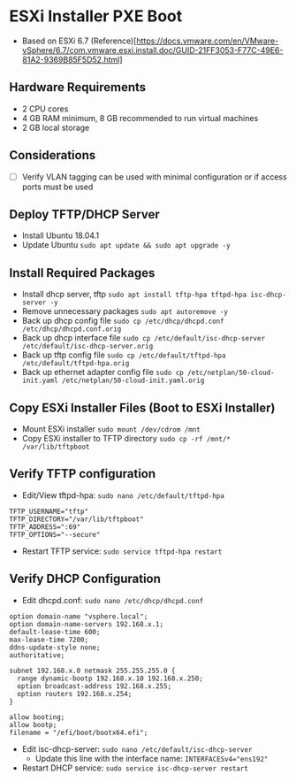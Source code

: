 # ESXi Installer PXE Boot
* Based on ESXi 6.7 (Reference)[https://docs.vmware.com/en/VMware-vSphere/6.7/com.vmware.esxi.install.doc/GUID-21FF3053-F77C-49E6-81A2-9369B85F5D52.html]


## Hardware Requirements
* 2 CPU cores
* 4 GB RAM minimum, 8 GB recommended to run virtual machines
* 2 GB local storage


## Considerations
- [ ] Verify VLAN tagging can be used with minimal configuration or if access ports must be used


## Deploy TFTP/DHCP Server
* Install Ubuntu 18.04.1
* Update Ubuntu `sudo apt update && sudo apt upgrade -y`


## Install Required Packages
* Install dhcp server, tftp `sudo apt install tftp-hpa tftpd-hpa isc-dhcp-server -y`
* Remove unnecessary packages `sudo apt autoremove -y`
* Back up dhcp config file `sudo cp /etc/dhcp/dhcpd.conf /etc/dhcp/dhcpd.conf.orig`
* Back up dhcp interface file `sudo cp /etc/default/isc-dhcp-server /etc/default/isc-dhcp-server.orig`
* Back up tftp config file `sudo cp /etc/default/tftpd-hpa /etc/default/tftpd-hpa.orig`
* Back up ethernet adapter config file `sudo cp /etc/netplan/50-cloud-init.yaml /etc/netplan/50-cloud-init.yaml.orig`


## Copy ESXi Installer Files (Boot to ESXi Installer)
* Mount ESXi installer `sudo mount /dev/cdrom /mnt`
* Copy ESXi installer to TFTP directory `sudo cp -rf /mnt/* /var/lib/tftpboot`


## Verify TFTP configuration
* Edit/View tftpd-hpa: `sudo nano /etc/default/tftpd-hpa`
```
TFTP_USERNAME="tftp"
TFTP_DIRECTORY="/var/lib/tftpboot"
TFTP_ADDRESS=":69"
TFTP_OPTIONS="--secure"
```

* Restart TFTP service: `sudo service tftpd-hpa restart`

## Verify DHCP Configuration
* Edit dhcpd.conf: `sudo nano /etc/dhcp/dhcpd.conf`
```
option domain-name "vsphere.local";
option domain-name-servers 192.168.x.1;
default-lease-time 600;
max-lease-time 7200;
ddns-update-style none;
authoritative;

subnet 192.168.x.0 netmask 255.255.255.0 {
  range dynamic-bootp 192.168.x.10 192.168.x.250;
  option broadcast-address 192.168.x.255;
  option routers 192.168.x.254;
}

allow booting;
allow bootp;
filename = "/efi/boot/bootx64.efi";
```

* Edit isc-dhcp-server: `sudo nano /etc/default/isc-dhcp-server`
    * Update this line with the interface name: `INTERFACESv4="ens192"`
* Restart DHCP service: `sudo service isc-dhcp-server restart`


